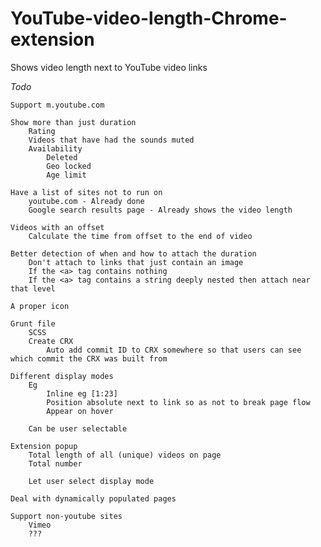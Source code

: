 YouTube-video-length-Chrome-extension
=====================================

Shows video length next to YouTube video links


*Todo*

	Support m.youtube.com

	Show more than just duration
		Rating
		Videos that have had the sounds muted
		Availability
			Deleted
			Geo locked
			Age limit

	Have a list of sites not to run on
		youtube.com - Already done
		Google search results page - Already shows the video length

	Videos with an offset
		Calculate the time from offset to the end of video

	Better detection of when and how to attach the duration
		Don't attach to links that just contain an image
		If the <a> tag contains nothing
		If the <a> tag contains a string deeply nested then attach near that level

	A proper icon

	Grunt file
		SCSS
		Create CRX
			Auto add commit ID to CRX somewhere so that users can see which commit the CRX was built from

	Different display modes
		Eg
			Inline eg [1:23]
			Position absolute next to link so as not to break page flow
			Appear on hover

		Can be user selectable

	Extension popup
		Total length of all (unique) videos on page
		Total number

		Let user select display mode

	Deal with dynamically populated pages

	Support non-youtube sites
		Vimeo
		???